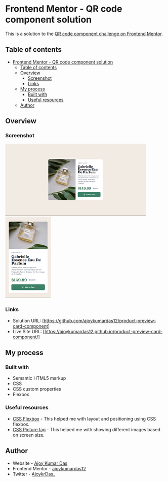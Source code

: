# Frontend Mentor - QR code component solution

This is a solution to the [QR code component challenge on Frontend Mentor](https://www.frontendmentor.io/challenges/product-preview-card-component-GO7UmttRfa).

## Table of contents

- [Frontend Mentor - QR code component solution](#frontend-mentor---qr-code-component-solution)
  - [Table of contents](#table-of-contents)
  - [Overview](#overview)
    - [Screenshot](#screenshot)
    - [Links](#links)
  - [My process](#my-process)
    - [Built with](#built-with)
    - [Useful resources](#useful-resources)
  - [Author](#author)


## Overview

### Screenshot

![QR-code-component_desktop](./screenshots/Screenshot_desktop.png)
![QR-code-component_mobile](./screenshots/Screenshot_mobile.png)


### Links

- Solution URL: [https://github.com/ajoykumardas12/product-preview-card-component]
- Live Site URL: [https://ajoykumardas12.github.io/product-preview-card-component/]

## My process

### Built with

- Semantic HTML5 markup
- CSS
- CSS custom properties
- Flexbox

### Useful resources

- [CSS Flexbox](https://www.w3schools.com/css/css3_flexbox.asp) - This helped me with layout and positioning using CSS flexbox.
- [CSS Picture tag](https://www.w3schools.com/tags/tag_picture.asp) - This helped me with showing different images based on screen size.

## Author

- Website - [Ajoy Kumar Das](https://ajoykumardas.vercel.app/)
- Frontend Mentor - [ajoykumardas12](https://www.frontendmentor.io/profile/ajoykumardas12)
- Twitter - [AjoykrDas_](https://twitter.com/AjoykrDas_)